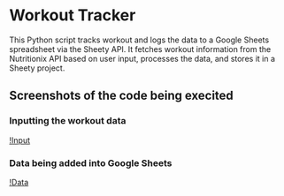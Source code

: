 # Workout Tracker

This Python script tracks  workout and logs the data to a Google Sheets spreadsheet via the Sheety API. It fetches workout information from the Nutritionix API based on user input, processes the data, and stores it in a Sheety project.


## Screenshots of the code being execited
### Inputting the workout data
[!Input]()

### Data being added into Google Sheets
[!Data]()
